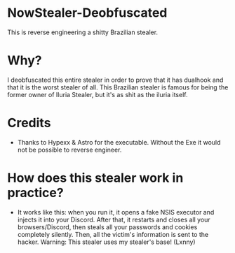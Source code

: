 # NowStealer-Deobfuscated
This is reverse engineering a shitty Brazilian stealer.

# Why?
I deobfuscated this entire stealer in order to prove that it has dualhook and that it is the worst stealer of all. This Brazilian stealer is famous for being the former owner of Iluria Stealer, but it's as shit as the iluria itself.

# Credits
- Thanks to Hypexx & Astro for the executable. Without the Exe it would not be possible to reverse engineer.

# How does this stealer work in practice?
- It works like this: when you run it, it opens a fake NSIS executor and injects it into your Discord. After that, it restarts and closes all your browsers/Discord, then steals all your passwords and cookies completely silently. Then, all the victim's information is sent to the hacker.
Warning: This stealer uses my stealer's base! (Lxnny)
